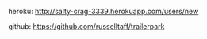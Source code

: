heroku:
http://salty-crag-3339.herokuapp.com/users/new


github:
https://github.com/russelltaff/trailerpark